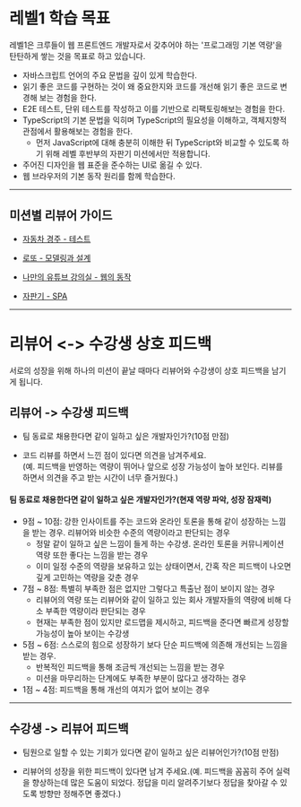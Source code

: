 # 레벨1 학습 목표

레벨1은 크루들이 웹 프론트엔드 개발자로서 갖추어야 하는 '프로그래밍 기본 역량'을 탄탄하게 쌓는 것을 목표로 하고 있습니다.

* 자바스크립트 언어의 주요 문법을 깊이 있게 학습한다.
* 읽기 좋은 코드를 구현하는 것이 왜 중요한지와 코드를 개선해 읽기 좋은 코드로 변경해 보는 경험을 한다.
* E2E 테스트, 단위 테스트를 작성하고 이를 기반으로 리팩토링해보는 경험을 한다.
* TypeScript의 기본 문법을 익히며 TypeScript의 필요성을 이해하고, 객체지향적 관점에서 활용해보는 경험을 한다.
    * 먼저 JavaScript에 대해 충분히 이해한 뒤 TypeScript와 비교할 수 있도록 하기 위해 레벨 후반부의 자판기 미션에서만 적용합니다.
* 주어진 디자인을 웹 표준을 준수하는 UI로 옮길 수 있다.
* 웹 브라우저의 기본 동작 원리를 함께 학습한다.

---

## 미션별 리뷰어 가이드

* [자동차 경주 - 테스트](./racingcar.md)

* [로또 - 모델링과 설계](./lotto.md)

* [나만의 유튜브 강의실 - 웹의 동작](./youtube.md)

* [자판기 - SPA](./vendingmachine.md)

---

# 리뷰어 <-> 수강생 상호 피드백

서로의 성장을 위해 하나의 미션이 끝날 때마다 리뷰어와 수강생이 상호 피드백을 남기게 됩니다.

## 리뷰어 -> 수강생 피드백

* 팀 동료로 채용한다면 같이 일하고 싶은 개발자인가?(10점 만점)

* 코드 리뷰를 하면서 느낀 점이 있다면 의견을 남겨주세요.    
  (예. 피드백을 반영하는 역량이 뛰어나 앞으로 성장 가능성이 높아 보인다. 리뷰를 하면서 의견을 주고 받는 시간이 너무 즐거웠다.)

#### 팀 동료로 채용한다면 같이 일하고 싶은 개발자인가?(현재 역량 파악, 성장 잠재력)

* 9점 ~ 10점: 강한 인사이트를 주는 코드와 온라인 토론을 통해 같이 성장하는 느낌을 받는 경우. 리뷰어와 비슷한 수준의 역량이라고 판단되는 경우
    * 정말 같이 일하고 싶은 느낌이 들게 하는 수강생. 온라인 토론을 커뮤니케이션 역량 또한 좋다는 느낌을 받는 경우
    * 이미 일정 수준의 역량을 보유하고 있는 상태이면서, 간혹 작은 피드백이 나오면 깊게 고민하는 역량을 갖춘 경우
* 7점 ~ 8점: 특별히 부족한 점은 없지만 그렇다고 특출난 점이 보이지 않는 경우
    * 리뷰어의 역량 또는 리뷰어와 같이 일하고 있는 회사 개발자들의 역량에 비해 다소 부족한 역량이라 판단되는 경우
    * 현재는 부족한 점이 있지만 로드맵을 제시하고, 피드백을 준다면 빠르게 성장할 가능성이 높아 보이는 수강생
* 5점 ~ 6점: 스스로의 힘으로 성장하기 보다 단순 피드백에 의존해 개선되는 느낌을 받는 경우.
    * 반복적인 피드백을 통해 조금씩 개선되는 느낌을 받는 경우
    * 미션을 마무리하는 단계에도 부족한 부분이 많다고 생각하는 경우
* 1점 ~ 4점: 피드백을 통해 개선의 여지가 없어 보이는 경우

---

## 수강생 -> 리뷰어 피드백

* 팀원으로 일할 수 있는 기회가 있다면 같이 일하고 싶은 리뷰어인가?(10점 만점)

* 리뷰어의 성장을 위한 피드백이 있다면 남겨 주세요.(예. 피드백을 꼼꼼히 주어 실력을 향상하는데 많은 도움이 되었다. 정답을 미리 알려주기보다 정답을 찾아갈 수 있도록 방향만 정해주면 좋겠다.)
